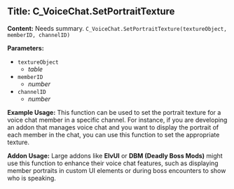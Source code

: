 ## Title: C_VoiceChat.SetPortraitTexture

**Content:**
Needs summary.
`C_VoiceChat.SetPortraitTexture(textureObject, memberID, channelID)`

**Parameters:**
- `textureObject`
  - *table*
- `memberID`
  - *number*
- `channelID`
  - *number*

**Example Usage:**
This function can be used to set the portrait texture for a voice chat member in a specific channel. For instance, if you are developing an addon that manages voice chat and you want to display the portrait of each member in the chat, you can use this function to set the appropriate texture.

**Addon Usage:**
Large addons like **ElvUI** or **DBM (Deadly Boss Mods)** might use this function to enhance their voice chat features, such as displaying member portraits in custom UI elements or during boss encounters to show who is speaking.
